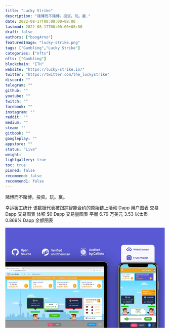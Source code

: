 ```yaml
---
title: "Lucky Strike"
description: "赌博而不赌博。投资。玩。赢."
date: 2022-08-17T00:00:00+08:00
lastmod: 2022-08-17T00:00:00+08:00
draft: false
authors: ["boogArno"]
featuredImage: "lucky-strike.png"
tags: ["Gambling","Lucky Strike"]
categories: ["nfts"]
nfts: ["Gambling"]
blockchain: "ETH"
website: "https://lucky-strike.io/"
twitter: "https://twitter.com/the_luckystrike"
discord: ""
telegram: ""
github: ""
youtube: ""
twitch: ""
facebook: ""
instagram: ""
reddit: ""
medium: ""
steam: ""
gitbook: ""
googleplay: ""
appstore: ""
status: "Live"
weight: 
lightgallery: true
toc: true
pinned: false
recommend: false
recommend1: false
---
```

赌博而不赌博。投资。玩。赢。

幸运罢工统计
该数据代表被跟踪智能合约的原始链上活动
Dapp 用户图表
交易
Dapp 交易图表
体积
$0
Dapp 交易量图表
平衡
6.79 万美元
3.53 以太币
0.869%
Dapp 余额图表

![luckystrike-dapp-gambling-eth-image2_62c5229deba82423901df26838434b5a](luckystrike-dapp-gambling-eth-image2_62c5229deba82423901df26838434b5a.png)